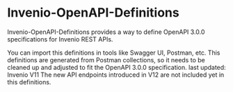 <!-- Copyright (C) 2024 KTH Royal Institute of Technology. -->

# Invenio-OpenAPI-Definitions

Invenio-OpenAPI-Definitions provides a way to define OpenAPI 3.0.0 specifications for Invenio REST APIs.

You can import this definitions in tools like Swagger UI, Postman, etc.
This definitions are generated from Postman collections, so it needs to be cleaned up and adjusted to fit the OpenAPI 3.0.0 specification.
last updated: Invenio V11
The new API endpoints introduced in V12 are not included yet in this definitions.
